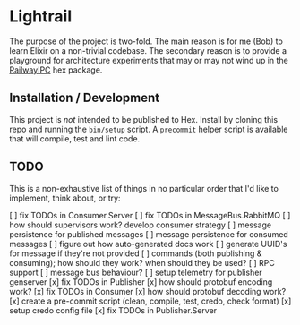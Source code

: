 # Lightrail

The purpose of the project is two-fold. The main reason is for me (Bob) to learn Elixir on a non-trivial codebase. The secondary reason is to provide a playground for architecture experiments that may or may not wind up in the [RailwayIPC](https://github.com/learn-co/railway_ipc) hex package.

## Installation / Development

This project is _not_ intended to be published to Hex. Install by cloning this repo and running the `bin/setup` script. A `precommit` helper script is available that will compile, test and lint code.

## TODO
This is a non-exhaustive list of things in no particular order that I'd like to implement, think about, or try:

[ ] fix TODOs in Consumer.Server
[ ] fix TODOs in MessageBus.RabbitMQ
[ ] how should supervisors work? develop consumer strategy
[ ] message persistence for published messages
[ ] message persistence for consumed messages
[ ] figure out how auto-generated docs work
[ ] generate UUID's for message if they're not provided
[ ] commands (both publishing & consuming); how should they work? when should they be used?
[ ] RPC support
[ ] message bus behaviour?
[ ] setup telemetry for publisher genserver
[x] fix TODOs in Publisher
[x] how should protobuf encoding work?
[x] fix TODOs in Consumer
[x] how should protobuf decoding work?
[x] create a pre-commit script (clean, compile, test, credo, check format)
[x] setup credo config file
[x] fix TODOs in Publisher.Server
